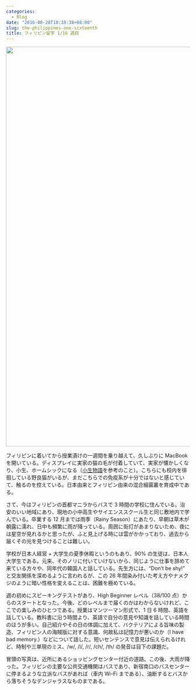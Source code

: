 ```yaml
---
categories:
  - Blog
date: "2016-08-28T10:38:38+08:00"
slug: the-philippines-one-sixteenth
title: フィリピン留学 1/16 週目
---
```


<img alt="" src="/images/2016/08/the-philippines-one-sixteenth.jpg" width="1456" height="1092">

フィリピンに着いてから授業漬けの一週間を乗り越えて、久しぶりに MacBook を開いている。ディスプレイに実家の猫の毛が付着していて、実家が懐かしくなり、小生、ホームシックになる（[小生物語](http://www.amazon.co.jp/exec/obidos/ASIN/4344409353/rakuishi-22/ref=nosim/)を参考のこと）。こちらにも校内を徘徊している野良猫がいるが、まだこちらでの免疫系が十分ではないと感じていて、触るのを控えている。日本由来とフィリピン由来の混合細菌叢を育成中である。

さて、今はフィリピンの首都マニラからバスで 3 時間の学校に住んでいる。治安のいい地域にあり、現地の小中高生やサイエンススクール生と同じ敷地内で学んでいる。卒業する 12 月までは雨季（Rainy Season）にあたり、早朝は草木が朝露に濡れ、日中も頻繁に雨が降っている。周囲に街灯があまりないため、夜には星空が見れるかと思ったが、ふと見上げる時には雲がかかっており、過去から届くその光を見つけることは難しい。

学校が日本人経営 + 大学生の夏季休暇というのもあり、90% の生徒は、日本人大学生である。元来、そのノリに付いていけないから、同じように仕事を辞めて来ている方々や、同年代の韓国人と話している。先生方には、“Don’t be shy!” と交友関係を深めるように言われるが、この 26 年間染み付いた考え方やナメクジのように暗い性格を変えることは、困難を極めている。

週の初めにスピーキングテストがあり、High Beginner レベル（38/100 点）からのスタートとなった。今後、どのレベルまで届くのかはわからないけれど、ここでの楽しみのひとつである。授業はマンツーマン形式で、1 日 6 時間、英語を話している。教科書に沿う時間より、英語で自分の意見や知識を話している時間のほうが多い。自己紹介やその日の体調に加えて、バクテリアによる旨味の製造、フィリピン人の海賊版に対する意識、何故私は記憶力が悪いのか（I have bad memory.）などについて話した。短いセンテンスで意見は伝えられるけれど、時制や三単現のミス、/w/, /l/, /r/, /ch/, /th/ の発音は目下の課題だ。

冒頭の写真は、近所にあるショッピングセンター付近の道路。この後、大雨が降った。フィリピンの主要な公共交通機関はバスであり、新宿南口のバスセンターに停まるような立派なバスがあれば（車内 Wi-Fi まである）、油断するとバスから落ちそうなデンジャラスなものまである。
